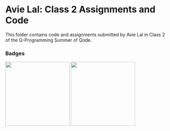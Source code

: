 # Avie Lal: Class 2 Assignments and Code
This folder contains code and assignments submitted by Avie Lal in Class 2 of the Q-Programming Summer of Qode.
### Badges
<img src="/badges/attendance.png" width="200px" height="200px">  <img src="/badges/assignment.png" width="200px" height="200px">
